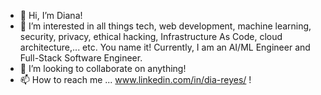 - 👋 Hi, I’m Diana!
- 👀 I’m interested in all things tech, web development, machine learning, security, privacy, ethical hacking, Infrastructure As Code, cloud architecture,... etc. You name it! Currently, I am an AI/ML Engineer and Full-Stack Software Engineer.
- 💞️ I’m looking to collaborate on anything!
- 📫 How to reach me ... www.linkedin.com/in/dia-reyes/ !

<!---
dreyestech/dreyestech is a ✨ special ✨ repository because its `README.md` (this file) appears on your GitHub profile.
You can click the Preview link to take a look at your changes.
--->

